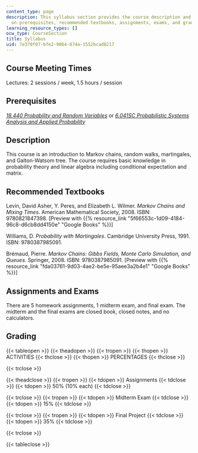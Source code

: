 ```yaml
---
content_type: page
description: This syllabus section provides the course description and information
  on prerequisites, recommended textbooks, assignments, exams, and grading.
learning_resource_types: []
ocw_type: CourseSection
title: Syllabus
uid: 7e370f07-bfe2-9064-874a-1552bcad8217
---
```


Course Meeting Times
--------------------

Lectures: 2 sessions / week, 1.5 hours / session

Prerequisites
-------------

[_18.440 Probability and Random Variables_](/courses/18-440-probability-and-random-variables-spring-2014) or [_6.041SC Probabilistic Systems Analysis and Applied Probability_](/courses/6-041sc-probabilistic-systems-analysis-and-applied-probability-fall-2013)

Description
-----------

This course is an introduction to Markov chains, random walks, martingales, and Galton-Watsom tree. The course requires basic knowledge in probability theory and linear algebra including conditional expectation and matrix.

Recommended Textbooks
---------------------

Levin, David Asher, Y. Peres, and Elizabeth L. Wilmer. _Markov Chains and Mixing Times_. American Mathematical Society, 2008. ISBN: 9780821847398. \[Preview with {{% resource_link "5f66553c-1d09-4184-96c8-d6cb8dd4150e" "Google Books" %}}\]

Williams, D. _Probability with Martingales_. Cambridge University Press, 1991. ISBN: 9780387985091.

Brémaud, Pierre. _Markov Chains: Gibbs Fields, Monte Carlo Simulation, and Queues_. Springer, 2008. ISBN: 9780387985091. \[Preview with {{% resource_link "fda03761-9d03-4ae2-be5e-95aee3a2b4e1" "Google Books" %}}\]

Assignments and Exams
---------------------

There are 5 homework assignments, 1 midterm exam, and final exam. The midterm and the final exams are closed book, closed notes, and no calculators.

Grading
-------

{{< tableopen >}}
{{< theadopen >}}
{{< tropen >}}
{{< thopen >}}
ACTIVITIES
{{< thclose >}}
{{< thopen >}}
PERCENTAGES
{{< thclose >}}

{{< trclose >}}

{{< theadclose >}}
{{< tropen >}}
{{< tdopen >}}
Assignments
{{< tdclose >}}
{{< tdopen >}}
50% (10% each)
{{< tdclose >}}

{{< trclose >}}
{{< tropen >}}
{{< tdopen >}}
Midterm Exam
{{< tdclose >}}
{{< tdopen >}}
15%
{{< tdclose >}}

{{< trclose >}}
{{< tropen >}}
{{< tdopen >}}
Final Project
{{< tdclose >}}
{{< tdopen >}}
35%
{{< tdclose >}}

{{< trclose >}}

{{< tableclose >}}